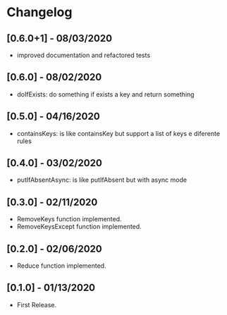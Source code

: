 # Changelog

## [0.6.0+1] - 08/03/2020

* improved documentation and refactored tests

## [0.6.0] - 08/02/2020

* doIfExists: do something if exists a key and return something

## [0.5.0] - 04/16/2020

* containsKeys: is like containsKey but support a list of keys e diferente rules

## [0.4.0] - 03/02/2020

* putIfAbsentAsync: is like putIfAbsent but with async mode

## [0.3.0] - 02/11/2020

* RemoveKeys function implemented.
* RemoveKeysExcept function implemented.

## [0.2.0] - 02/06/2020

* Reduce function implemented.

## [0.1.0] - 01/13/2020

* First Release.
